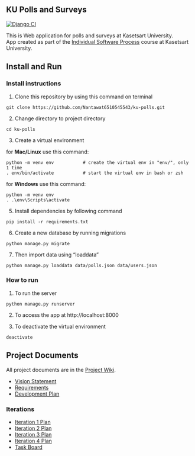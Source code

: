## KU Polls and Surveys
[![Django CI](https://github.com/Nantawat6510545543/ku-polls/actions/workflows/django.yml/badge.svg?branch=iteration2)](https://github.com/Nantawat6510545543/ku-polls/actions/workflows/django.yml)

This is Web application for polls and surveys at Kasetsart University.  
App created as part of
the [Individual Software Process](https://cpske.github.io/ISP) course at
Kasetsart University.

## Install and Run

### Install instructions

1. Clone this repository by using this command on terminal

```
git clone https://github.com/Nantawat6510545543/ku-polls.git
```

2. Change directory to project directory

```
cd ku-polls
```

3. Create a virtual environment

for **Mac/Linux** use this command:

```
python -m venv env           # create the virtual env in "env/", only 1 time
. env/bin/activate           # start the virtual env in bash or zsh
```

for **Windows** use this command:

```
python -m venv env
. .\env\Scripts\activate
```

5. Install dependencies by following command

```
pip install -r requirements.txt
```

6. Create a new database by running migrations

```
python manage.py migrate
```

7. Then import data using “loaddata”

```
python manage.py loaddata data/polls.json data/users.json
```

### How to run

1. To run the server

```
python manage.py runserver
```

2. To access the app at http://localhost:8000

3. To deactivate the virtual environment

```
deactivate
```

## Project Documents

All project documents are in the [Project Wiki](../../wiki/Home).

- [Vision Statement](../../wiki/Vision%20Statement)
- [Requirements](../../wiki/Requirements)
- [Development Plan](../../wiki/Development-Plan)

### Iterations
- [Iteration 1 Plan](../../wiki/Iteration-1-Plan)
- [Iteration 2 Plan](../../wiki/Iteration-2-Plan)
- [Iteration 3 Plan](../../wiki/Iteration-3-Plan)
- [Iteration 4 Plan](../../wiki/Iteration-4-Plan)
- [Task Board](../../projects)

[django-tutorial]: TODO-write-the-django-tutorial-URL-here
